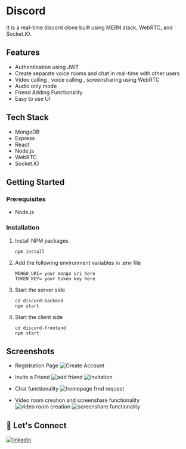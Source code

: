 
# Discord

It is a real-time discord clone built using MERN stack, WebRTC, and Socket.IO. 



## Features
- Authentication using JWT
- Create separate voice rooms and chat in real-time with other users
- Video calling , voice calling , screensharing using WebRTC
- Audio only mode
- Friend Adding Functionality
- Easy to use UI


## Tech Stack
- MongoDB
- Express
- React
- Node.js
- WebRTC
- Socket.IO

## Getting Started

### Prerequisites
- Node.js


### Installation
1. Install NPM packages
    ```
    npm install
    ```
2. Add the following environment variables in .env file

    ```
    MONGO_URI= your mongo uri here 
    TOKEN_KEY= your token key here
    ```
3. Start the server side
    ```
    cd discord-backend
    npm start
    ```
4. Start the client side
    ```
    cd discord-frontend
    npm start
    ```

## Screenshots


- Registration Page
 ![Create Account](https://github.com/DhavalMavani/Discord/assets/61201815/8c4de462-9d6b-4904-b21f-a6c6eed2c8ca)

- Invite a Friend
![add friend](https://github.com/DhavalMavani/Discord/assets/61201815/4d7649e8-a9c9-4cfc-9248-2e42b73d896e)
![Invitation](https://github.com/DhavalMavani/Discord/assets/61201815/e817c343-f284-4f36-83bc-e6a94776d197)

- Chat functionality
![homepage frnd request](https://github.com/DhavalMavani/Discord/assets/61201815/c0628b37-512b-4724-a04d-95f04942755e)

- Video room creation and screenshare functionality
![video room creation](https://github.com/DhavalMavani/Discord/assets/61201815/b9ad41e2-4b89-4a67-a9ee-0ecf52acf9fe)
![screenshare functionality](https://github.com/DhavalMavani/Discord/assets/61201815/98688f03-1814-48b8-bf6c-0f5b42adbfc7)

## 🔗 Let's Connect
[![linkedin](https://img.shields.io/badge/LinkedIn-0077B5?style=for-the-badge&logo=linkedin&logoColor=white)](https://www.linkedin.com/in/dhaval-mavani)


